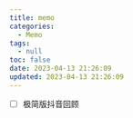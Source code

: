```yaml
---
title: memo
categories:
  - Memo
tags:
  - null
toc: false
date: 2023-04-13 21:26:09
updated: 2023-04-13 21:26:09
---
```

- [ ] 极简版抖音回顾